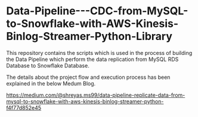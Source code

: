 # Data-Pipeline---CDC-from-MySQL-to-Snowflake-with-AWS-Kinesis-Binlog-Streamer-Python-Library
This repository contains the scripts which is used in the process of building the Data Pipeline which perform the data replication from MySQL RDS Database to Snowflake Database.

The details about the project flow and execution process has been explained in the below Medum Blog.

https://medium.com/@shreyas.ms99/data-pipeline-replicate-data-from-mysql-to-snowflake-with-aws-kinesis-binlog-streamer-python-f4f77d852e45
